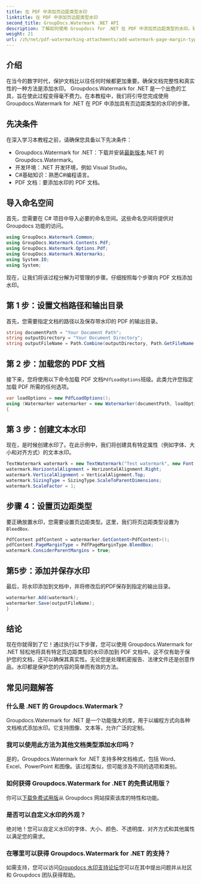 ```yaml
---
title: 在 PDF 中添加页边距类型水印
linktitle: 在 PDF 中添加页边距类型水印
second_title: GroupDocs.Watermark .NET API
description: 了解如何使用 Groupdocs for .NET 在 PDF 中添加页边距类型的水印。轻松保护您的文档。
weight: 21
url: /zh/net/pdf-watermarking-attachments/add-watermark-page-margin-type-pdf/
---
```

## 介绍
在当今的数字时代，保护文档比以往任何时候都更加重要。确保文档完整性和真实性的一种方法是添加水印。 Groupdocs.Watermark for .NET 是一个出色的工具，旨在使此过程变得毫不费力。在本教程中，我们将引导您完成使用 Groupdocs.Watermark for .NET 在 PDF 中添加具有页边距类型的水印的步骤。
## 先决条件
在深入学习本教程之前，请确保您具备以下先决条件：
-  Groupdocs.Watermark for .NET：下载并安装[最新版本](https://releases.groupdocs.com/Watermark/net/).NET 的 Groupdocs.Watermark。
- 开发环境：.NET 开发环境，例如 Visual Studio。
- C#基础知识：熟悉C#编程语言。
- PDF 文档：要添加水印的 PDF 文档。
## 导入命名空间
首先，您需要在 C# 项目中导入必要的命名空间。这些命名空间将提供对 Groupdocs 功能的访问。
```csharp
using GroupDocs.Watermark.Common;
using GroupDocs.Watermark.Contents.Pdf;
using GroupDocs.Watermark.Options.Pdf;
using GroupDocs.Watermark.Watermarks;
using System.IO;
using System;
```
现在，让我们将该过程分解为可管理的步骤。仔细按照每个步骤向 PDF 文档添加水印。
## 第 1 步：设置文档路径和输出目录
首先，您需要指定文档的路径以及保存带水印的 PDF 的输出目录。
```csharp
string documentPath = "Your Document Path";
string outputDirectory = "Your Document Directory";
string outputFileName = Path.Combine(outputDirectory, Path.GetFileName(documentPath));
```
## 第 2 步：加载您的 PDF 文档
接下来，您将使用以下命令加载 PDF 文档`PdfLoadOptions`班级。此类允许您指定加载 PDF 所需的任何选项。
```csharp
var loadOptions = new PdfLoadOptions();
using (Watermarker watermarker = new Watermarker(documentPath, loadOptions))
{
```
## 第 3 步：创建文本水印
现在，是时候创建水印了。在此示例中，我们将创建具有特定属性（例如字体、大小和对齐方式）的文本水印。
```csharp
TextWatermark watermark = new TextWatermark("Test watermark", new Font("Arial", 42));
watermark.HorizontalAlignment = HorizontalAlignment.Right;
watermark.VerticalAlignment = VerticalAlignment.Top;
watermark.SizingType = SizingType.ScaleToParentDimensions;
watermark.ScaleFactor = 1;
```
## 步骤 4：设置页边距类型
要正确放置水印，您需要设置页边距类型。这里，我们将页边距类型设置为`BleedBox`.
```csharp
PdfContent pdfContent = watermarker.GetContent<PdfContent>();
pdfContent.PageMarginType = PdfPageMarginType.BleedBox;
watermark.ConsiderParentMargins = true;
```
## 第5步：添加并保存水印
最后，将水印添加到文档中，并将修改后的PDF保存到指定的输出目录。
```csharp
watermarker.Add(watermark);
watermarker.Save(outputFileName);
}
```
## 结论
现在你就得到了它！通过执行以下步骤，您可以使用 Groupdocs.Watermark for .NET 轻松地将具有特定页边距类型的水印添加到 PDF 文档中。这不仅有助于保护您的文档，还可以确保其真实性。无论您是处理机密报告、法律文件还是创意作品，水印都是保护您的内容的简单而有效的方法。
## 常见问题解答
### 什么是 .NET 的 Groupdocs.Watermark？
Groupdocs.Watermark for .NET 是一个功能强大的库，用于以编程方式向各种文档格式添加水印。它支持图像、文本等，允许广泛的定制。
### 我可以使用此方法为其他文档类型添加水印吗？
是的，Groupdocs.Watermark for .NET 支持多种文档格式，包括 Word、Excel、PowerPoint 和图像。该过程类似，但可能涉及不同的选项和类别。
### 如何获得 Groupdocs.Watermark for .NET 的免费试用版？
你可以[下载免费试用版](https://releases.groupdocs.com/)从 Groupdocs 网站探索该库的特性和功能。
### 是否可以自定义水印的外观？
绝对地！您可以自定义水印的字体、大小、颜色、不透明度、对齐方式和其他属性以满足您的需求。
### 在哪里可以获得 Groupdocs.Watermark for .NET 的支持？
如需支持，您可以访问[Groupdocs 水印支持论坛](https://forum.groupdocs.com/c/watermark/19)您可以在其中提出问题并从社区和 Groupdocs 团队获得帮助。